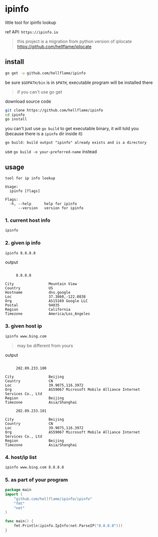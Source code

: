 # ipinfo

little tool for ipinfo lookup

ref API: `https://ipinfo.io`

> this project is a migration from python version of 
> iplocate https://github.com/hellflame/iplocate

## install

```bash
go get -u github.com/hellflame/ipinfo
```

be sure `$GOPATH/bin` is in `$PATH`, 
executable program will be installed there

> if you can't use go get

download source code

```bash
git clone https://github.com/hellflame/ipinfo
cd ipinfo
go install
```

you can't just use `go build` to get executable binary, 
it will told you (because there is a `ipinfo` dir inside it)

```
go build: build output "ipinfo" already exists and is a directory
```

use `go build -o your-preferred-name` instead

## usage

```
tool for ip info lookup

Usage:
  ipinfo [flags]

Flags:
  -h, --help      help for ipinfo
      --version   version for ipinfo
```

### 1. current host info

```bash
ipinfo
```

### 2. given ip info

```bash
ipinfo 8.8.8.8
```

output

```

     8.8.8.8

City                Mountain View
Country             US
Hostname            dns.google
Loc                 37.3860,-122.0838
Org                 AS15169 Google LLC
Postal              94035
Region              California
Timezone            America/Los_Angeles
```

### 3. given host ip

```bash
ipinfo www.bing.com
```

> may be different from yours

output 

```

     202.89.233.100

City                Beijing
Country             CN
Loc                 39.9075,116.3972
Org                 AS59067 Microsoft Mobile Alliance Internet Services Co., Ltd
Region              Beijing
Timezone            Asia/Shanghai

     202.89.233.101

City                Beijing
Country             CN
Loc                 39.9075,116.3972
Org                 AS59067 Microsoft Mobile Alliance Internet Services Co., Ltd
Region              Beijing
Timezone            Asia/Shanghai
```

### 4. host/ip list

```bash
ipinfo www.bing.com 8.8.8.8 
```

### 5. as part of your program

```go
package main
import (
    "github.com/hellflame/ipinfo/ipinfo"
    "fmt"
    "net"
)

func main() {
    fmt.Println(ipinfo.IpInfo(net.ParseIP("8.8.8.8")))
}
```